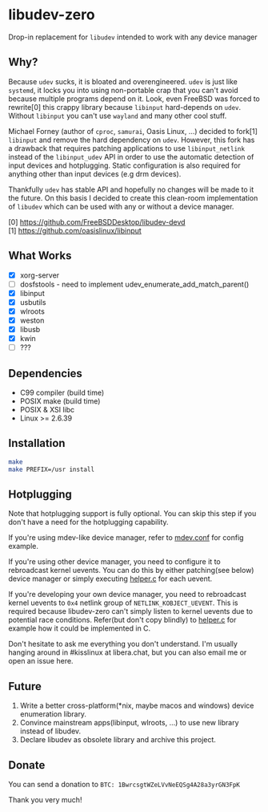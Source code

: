 # libudev-zero

Drop-in replacement for `libudev` intended to work with any device manager

## Why?

Because `udev` sucks, it is bloated and overengineered. `udev` is just
like `systemd`, it locks you into using non-portable crap that you can't
avoid because multiple programs depend on it. Look, even FreeBSD was forced
to rewrite[0] this crappy library because `libinput` hard-depends on `udev`.
Without `libinput` you can't use `wayland` and many other cool stuff.

Michael Forney (author of `cproc`, `samurai`, Oasis Linux, ...) decided to
fork[1] `libinput` and remove the hard dependency on `udev`. However, this
fork has a drawback that requires patching applications to use `libinput_netlink`
instead of the `libinput_udev` API in order to use the automatic detection of
input devices and hotplugging. Static configuration is also required for anything
other than input devices (e.g drm devices).

Thankfully `udev` has stable API and hopefully no changes will be made to it
the future. On this basis I decided to create this clean-room implementation
of `libudev` which can be used with any or without a device manager.

[0] https://github.com/FreeBSDDesktop/libudev-devd  
[1] https://github.com/oasislinux/libinput

## What Works

* [x] xorg-server
* [ ] dosfstools - need to implement udev_enumerate_add_match_parent()
* [x] libinput
* [x] usbutils
* [x] wlroots
* [x] weston
* [x] libusb
* [x] kwin
* [ ] ???

## Dependencies

* C99 compiler (build time)
* POSIX make (build time)
* POSIX & XSI libc
* Linux >= 2.6.39

## Installation

```sh
make
make PREFIX=/usr install
```

## Hotplugging
Note that hotplugging support is fully optional. You can skip
this step if you don't have a need for the hotplugging capability.

If you're using mdev-like device manager, refer to [mdev.conf](contrib/mdev.conf)
for config example.

If you're using other device manager, you need to configure it to rebroadcast
kernel uevents. You can do this by either patching(see below) device manager
or simply executing [helper.c](contrib/helper.c) for each uevent.

If you're developing your own device manager, you need to rebroadcast kernel
uevents to `0x4` netlink group of `NETLINK_KOBJECT_UEVENT`. This is required
because libudev-zero can't simply listen to kernel uevents due to potential
race conditions. Refer(but don't copy blindly) to [helper.c](contrib/helper.c)
for example how it could be implemented in C.

Don't hesitate to ask me everything you don't understand. I'm usually hanging
around in #kisslinux at libera.chat, but you can also email me or open an issue here.

## Future 

1. Write a better cross-platform(*nix, maybe macos and windows) device enumeration library.
2. Convince mainstream apps(libinput, wlroots, ...) to use new library instead of libudev.
3. Declare libudev as obsolete library and archive this project.

## Donate

You can send a donation to `BTC: 1BwrcsgtWZeLVvNeEQSg4A28a3yrGN3FpK`

Thank you very much!
